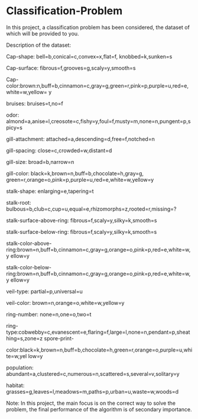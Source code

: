 # Classification-Problem


In this project, a classification problem has been considered, the dataset of which will be provided to you.

Description of the dataset:

Cap-shape: bell=b,conical=c,convex=x,flat=f, knobbed=k,sunken=s

Cap-surface: fibrous=f,grooves=g,scaly=y,smooth=s

Cap-color:brown:n,buff=b,cinnamon=c,gray=g,green=r,pink=p,purple=u,red=e,white=w,yellow=
y

bruises: bruises=t,no=f

odor: almond=a,anise=l,creosote=c,fishy=y,foul=f,musty=m,none=n,pungent=p,spicy=s

gill-attachment: attached=a,descending=d,free=f,notched=n

gill-spacing: close=c,crowded=w,distant=d

gill-size: broad=b,narrow=n

gill-color: black=k,brown=n,buff=b,chocolate=h,gray=g,
green=r,orange=o,pink=p,purple=u,red=e,white=w,yellow=y

stalk-shape: enlarging=e,tapering=t

stalk-root: bulbous=b,club=c,cup=u,equal=e,rhizomorphs=z,rooted=r,missing=?

stalk-surface-above-ring: fibrous=f,scaly=y,silky=k,smooth=s

stalk-surface-below-ring: fibrous=f,scaly=y,silky=k,smooth=s

stalk-color-above-ring:brown=n,buff=b,cinnamon=c,gray=g,orange=o,pink=p,red=e,white=w,y
ellow=y

stalk-color-below-ring:brown=n,buff=b,cinnamon=c,gray=g,orange=o,pink=p,red=e,white=w,y
ellow=y

veil-type: partial=p,universal=u

veil-color: brown=n,orange=o,white=w,yellow=y

ring-number: none=n,one=o,two=t

ring-type:cobwebby=c,evanescent=e,flaring=f,large=l,none=n,pendant=p,sheathing=s,zone=z
spore-print-

color:black=k,brown=n,buff=b,chocolate=h,green=r,orange=o,purple=u,white=w,yel
low=y

population: abundant=a,clustered=c,numerous=n,scattered=s,several=v,solitary=y

habitat: grasses=g,leaves=l,meadows=m,paths=p,urban=u,waste=w,woods=d

Note: In this project, the main focus is on the correct way to solve the problem, the final performance of the algorithm is of secondary importance.


